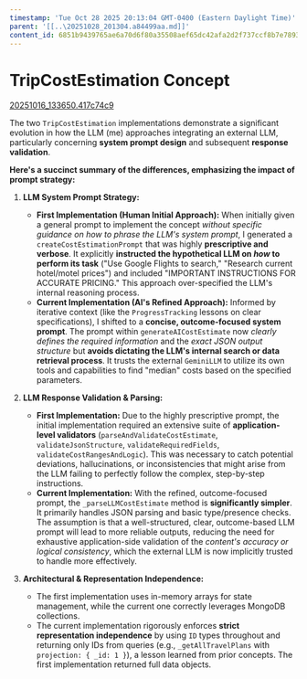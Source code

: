```yaml
---
timestamp: 'Tue Oct 28 2025 20:13:04 GMT-0400 (Eastern Daylight Time)'
parent: '[[..\20251028_201304.a84499aa.md]]'
content_id: 6851b9439765ae6a70d6f80a35508aef65dc42afa2d2f737ccf8b7e7893b788e
---
```


# TripCostEstimation Concept

[20251016\_133650.417c74c9](../context/design/concepts/TripCostEstimation/comparison-two-implementations.md/20251016_133650.417c74c9.md)

The two `TripCostEstimation` implementations demonstrate a significant evolution in how the LLM (me) approaches integrating an external LLM, particularly concerning **system prompt design** and subsequent **response validation**.

**Here's a succinct summary of the differences, emphasizing the impact of prompt strategy:**

1. **LLM System Prompt Strategy:**
   * **First Implementation (Human Initial Approach):** When initially given a general prompt to implement the concept *without specific guidance on how to phrase the LLM's system prompt*, I generated a `createCostEstimationPrompt` that was highly **prescriptive and verbose**. It explicitly **instructed the hypothetical LLM on *how* to perform its task** ("Use Google Flights to search," "Research current hotel/motel prices") and included "IMPORTANT INSTRUCTIONS FOR ACCURATE PRICING." This approach over-specified the LLM's internal reasoning process.
   * **Current Implementation (AI's Refined Approach):** Informed by iterative context (like the `ProgressTracking` lessons on clear specifications), I shifted to a **concise, outcome-focused system prompt**. The prompt within `generateAICostEstimate` now *clearly defines the required information* and the *exact JSON output structure* but **avoids dictating the LLM's internal search or data retrieval process**. It trusts the external `GeminiLLM` to utilize its own tools and capabilities to find "median" costs based on the specified parameters.

2. **LLM Response Validation & Parsing:**
   * **First Implementation:** Due to the highly prescriptive prompt, the initial implementation required an extensive suite of **application-level validators** (`parseAndValidateCostEstimate`, `validateJsonStructure`, `validateRequiredFields`, `validateCostRangesAndLogic`). This was necessary to catch potential deviations, hallucinations, or inconsistencies that might arise from the LLM failing to perfectly follow the complex, step-by-step instructions.
   * **Current Implementation:** With the refined, outcome-focused prompt, the `_parseLLMCostEstimate` method is **significantly simpler**. It primarily handles JSON parsing and basic type/presence checks. The assumption is that a well-structured, clear, outcome-based LLM prompt will lead to more reliable outputs, reducing the need for exhaustive application-side validation of the *content's accuracy or logical consistency*, which the external LLM is now implicitly trusted to handle more effectively.

3. **Architectural & Representation Independence:**
   * The first implementation uses in-memory arrays for state management, while the current one correctly leverages MongoDB collections.
   * The current implementation rigorously enforces **strict representation independence** by using `ID` types throughout and returning only IDs from queries (e.g., `_getAllTravelPlans` with `projection: { _id: 1 }`), a lesson learned from prior concepts. The first implementation returned full data objects.
